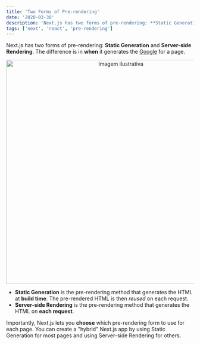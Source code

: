 ```yaml
---
title: 'Two Forms of Pre-rendering'
date: '2020-03-30'
description: 'Next.js has two forms of pre-rendering: **Static Generation** and **Server-side Rendering**. The difference is in **when** it generates the HTML for a page.'
tags: ['next', 'react', 'pre-rendering']
---
```


Next.js has two forms of pre-rendering: **Static Generation** and **Server-side Rendering**. The difference is in **when** it generates the [Google](https://www.google.com "Google's Homepage")
for a page.

<p align="center">
<img width="600px" alt="Imagem ilustrativa" src="https://tsh.io/wp-content/uploads/fly-images/25386/ssr-ssg-overview-559x355.png" />
</p>

- **Static Generation** is the pre-rendering method that generates the HTML at **build time**. The pre-rendered HTML is then _reused_ on each request.
- **Server-side Rendering** is the pre-rendering method that generates the HTML on **each request**.

Importantly, Next.js lets you **choose** which pre-rendering form to use for each page. You can create a "hybrid" Next.js app by using Static Generation for most pages and using Server-side Rendering for others.
